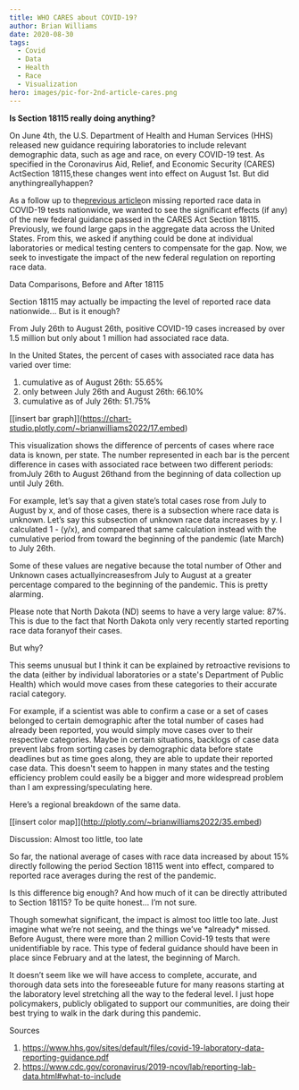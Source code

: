 ```yaml
---
title: WHO CARES about COVID-19?
author: Brian Williams
date: 2020-08-30
tags:
  - Covid
  - Data
  - Health
  - Race
  - Visualization
hero: images/pic-for-2nd-article-cares.png
---
```

**Is Section 18115 really doing anything?**

On June 4th, the U.S. Department of Health and Human Services (HHS) released new guidance requiring laboratories to include relevant demographic data, such as age and race, on every COVID-19 test. As specified in the Coronavirus Aid, Relief, and Economic Security (CARES) ActSection 18115,these changes went into effect on August 1st. But did anythingreallyhappen?



As a follow up to the[previous article](https://blog.civicdatadesignlab.mit.edu/data-from-reported-covid-19-tests-are-telling-an-incomplete-story:-here's-what-you-need-to-know)on missing reported race data in COVID-19 tests nationwide, we wanted to see the significant effects (if any) of the new federal guidance passed in the CARES Act Section 18115. Previously, we found large gaps in the aggregate data across the United States. From this, we asked if anything could be done at individual laboratories or medical testing centers to compensate for the gap. Now, we seek to investigate the impact of the new federal regulation on reporting race data.



Data Comparisons, Before and After 18115



Section 18115 may actually be impacting the level of reported race data nationwide... But is it enough?



From July 26th to August 26th, positive COVID-19 cases increased by over 1.5 million but only about 1 million had associated race data.



In the United States, the percent of cases with associated race data has varied over time:

1. cumulative as of August 26th: 55.65%
2. only between July 26th and August 26th: 66.10%
3. cumulative as of July 26th: 51.75%



[\[insert bar graph]](https://chart-studio.plotly.com/~brianwilliams2022/17.embed)



This visualization shows the difference of percents of cases where race data is known, per state. The number represented in each bar is the percent difference in cases with associated race between two different periods: fromJuly 26th to August 26thand from the beginning of data collection up until July 26th.



For example, let’s say that a given state’s total cases rose from July to August by x, and of those cases, there is a subsection where race data is unknown. Let’s say this subsection of unknown race data increases by y. I calculated 1 - (y/x), and compared that same calculation instead with the cumulative period from toward the beginning of the pandemic (late March) to July 26th.



Some of these values are negative because the total number of Other and Unknown cases actuallyincreasesfrom July to August at a greater percentage compared to the beginning of the pandemic. This is pretty alarming.



Please note that North Dakota (ND) seems to have a very large value: 87%. This is due to the fact that North Dakota only very recently started reporting race data foranyof their cases.



But why?



This seems unusual but I think it can be explained by retroactive revisions to the data (either by individual laboratories or a state's Department of Public Health) which would move cases from these categories to their accurate racial category.



For example, if a scientist was able to confirm a case or a set of cases belonged to certain demographic after the total number of cases had already been reported, you would simply move cases over to their respective categories. Maybe in certain situations, backlogs of case data prevent labs from sorting cases by demographic data before state deadlines but as time goes along, they are able to update their reported case data. This doesn't seem to happen in many states and the testing efficiency problem could easily be a bigger and more widespread problem than I am expressing/speculating here.



Here’s a regional breakdown of the same data.



[\[insert color map]](http://plotly.com/~brianwilliams2022/35.embed)



Discussion: Almost too little, too late



So far, the national average of cases with race data increased by about 15% directly following the period Section 18115 went into effect, compared to reported race averages during the rest of the pandemic.



Is this difference big enough? And how much of it can be directly attributed to Section 18115? To be quite honest… I’m not sure.



Though somewhat significant, the impact is almost too little too late. Just imagine what we’re not seeing, and the things we’ve \*already\* missed. Before August, there were more than 2 million Covid-19 tests that were unidentifiable by race. This type of federal guidance should have been in place since February and at the latest, the beginning of March.



It doesn’t seem like we will have access to complete, accurate, and thorough data sets into the foreseeable future for many reasons starting at the laboratory level stretching all the way to the federal level. I just hope policymakers, publicly obligated to support our communities, are doing their best trying to walk in the dark during this pandemic.



Sources

1. <https://www.hhs.gov/sites/default/files/covid-19-laboratory-data-reporting-guidance.pdf>
2. <https://www.cdc.gov/coronavirus/2019-ncov/lab/reporting-lab-data.html#what-to-include>

<!--EndFragment-->